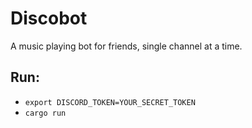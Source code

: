 # Discobot

A music playing bot for friends, single channel at a time.

## Run:
* `export DISCORD_TOKEN=YOUR_SECRET_TOKEN`
* `cargo run`
